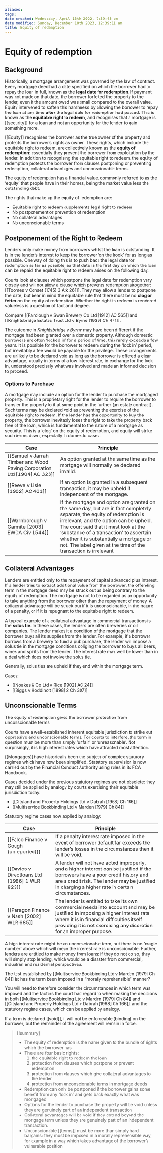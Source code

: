 ```yaml
---
aliases: 
tags: 
date created: Wednesday, April 13th 2022, 7:39:43 pm
date modified: Sunday, December 10th 2023, 12:39:11 am
title: Equity of redemption
---
```


# Equity of redemption

## Background

Historically, a mortgage arrangement was governed by the law of contract. Every mortgage deed had a date specified on which the borrower had to repay the loan in full, known as the **legal date for redemption**. If payment was not made on that date, the borrower forfeited the property to the lender, even if the amount owed was small compared to the overall value. Equity intervened to soften this harshness by allowing the borrower to repay the loan at any time **after** the legal date for redemption had passed. This is known as the **equitable right to redeem**, and recognises that a mortgage is [[security]] for a loan and not an opportunity for the lender to gain something more.

[[Equity]] recognises the borrower as the true owner of the property and protects the borrower’s rights as owner. These rights, which include the equitable right to redeem, are collectively known as the **equity of redemption**: essentially they prevent the borrower from exploitation by the lender. In addition to recognising the equitable right to redeem, the equity of redemption protects the borrower from clauses postponing or preventing redemption, collateral advantages and unconscionable terms.

The equity of redemption has a financial value, commonly referred to as the ‘equity’ that people have in their homes, being the market value less the outstanding debt.

The rights that make up the equity of redemption are:

- Equitable right to redeem supplements legal right to redeem
- No postponement or prevention of redemption
- No collateral advantages
- No unconscionable terms

## Postponement of the Right to Redeem

Lenders only make money from borrowers whilst the loan is outstanding. It is in the lender’s interest to keep the borrower ‘on the hook’ for as long as possible. One way of doing this is to push back the legal date for redemption as far as possible, as that date is the first day on which the loan can be repaid: the equitable right to redeem arises on the following day.

Courts look at clauses which postpone the legal date for redemption very closely and will not allow a clause which prevents redemption altogether: [[Toomes v Conset (1745) 3 Atk 261]]. They may allow a lender to postpone the date, but bear in mind the equitable rule that there must be no **clog or fetter** on the equity of redemption. Whether the right to redeem is rendered valueless is a question of fact and degree.

Compare [[Fairclough v Swan Brewery Co Ltd [1912] AC 565]] and [[Knightsbridge Estates Trust Ltd v Byrne [1939] Ch 441]].

The outcome in *Knightsbridge v Byrne* may have been different if the mortgage had been granted over a domestic property. Although domestic borrowers are often ‘locked in’ for a period of time, this rarely exceeds a few years. It is possible for the borrower to redeem during the ‘lock in’ period, but inevitably a fee would be payable for the privilege. These arrangements are unlikely to be declared void as long as the borrower is offered a clear advantage, usually in terms of a low interest rate, in exchange for the lock in, understood precisely what was involved and made an informed decision to proceed.

### Options to Purchase

 A mortgage may include an option for the lender to purchase the mortgaged property. This is a proprietary right for the lender to require the borrower to transfer the property to it at some point in the further (an estate contract). Such terms may be declared void as preventing the exercise of the equitable right to redeem. If the lender has the opportunity to buy the property, the borrower inevitably loses the right to take the property back free of the loan, which is fundamental to the nature of a mortgage as security. This is a ‘clog’ on the equity of redemption, and equity will strike such terms down, especially in domestic cases.

 | Case                                                                     | Principle                                                                                                                                                                                                                                                                                                                                                         |
 | ------------------------------------------------------------------------ | ----------------------------------------------------------------------------------------------------------------------------------------------------------------------------------------------------------------------------------------------------------------------------------------------------------------------------------------------------------------- |
 | [[Samuel v Jarrah Timber and Wood Paving Corporation Ltd [1904] AC 323]] | An option granted at the same time as the mortgage will normally be declared invalid.                                                                                                                                                                                                                                                                             |
 | [[Reeve v Lisle [1902] AC 461]]                                          | If an option is granted in a subsequent transaction, it may be upheld if independent of the mortgage.                                                                                                                                                                                                                                                             |
 | [[Warnborough v Garmite [2003] EWCA Civ 1544]]                           | If the mortgage and option are granted on the same day, but are in fact completely separate, the equity of redemption is irrelevant, and the option can be upheld. The court said that it must look at the ‘substance of a transaction’ to ascertain whether it is substantially a mortgage or not. The label given at the time of the transaction is irrelevant. |

## Collateral Advantages

Lenders are entitled only to the repayment of capital advanced plus interest. If a lender tries to extract additional value from the borrower, the offending term in the mortgage deed may be struck out as being contrary to the equity of redemption. The mortgage is not to be regarded as an opportunity to take anything from the borrower other than the repayment of money. A collateral advantage will be struck out if it is unconscionable, in the nature of a penalty, or if it is repugnant to the equitable right to redeem.

A typical example of a collateral advantage in commercial transactions is the **solus tie.** In these cases, the lenders are often breweries or oil companies. The lender makes it a condition of the mortgage that the borrower buys all its supplies from the lender. For example, if a borrower borrows from a brewery to fund a pub purchase, the lender will impose a solus tie in the mortgage conditions obliging the borrower to buys all beers, wines and spirits from the lender. The interest rate may well be lower than in a deal which does not involve the solus tie.

Generally, solus ties are upheld if they end within the mortgage term.

Cases:

- [[Noakes & Co Ltd v Rice [1902] AC 24]]
- [[Biggs v Hoddinott [1898] 2 Ch 307]]

## Unconscionable Terms

The equity of redemption gives the borrower protection from unconscionable terms.

Courts have a well-established inherent equitable jurisdiction to strike out oppressive and unconscionable terms. For courts to interfere, the term in question must be more than simply ‘unfair’ or ‘unreasonable’. Not surprisingly, it is high interest rates which have attracted most attention.

[[Mortgages]] have historically been the subject of complex statutory regimes which have now been simplified. Statutory supervision is now carried out by the Financial Conduct Authority using rules in its FCA Handbook.

Cases decided under the previous statutory regimes are not obsolete: they may still be applied by analogy by courts exercising their equitable jurisdiction today.

- [[Cityland and Property Holdings Ltd v Dabrah [1968] Ch 166]]
- [[Multiservice Bookbinding Ltd v Marden [1979] Ch 84]]

Statutory regime cases now applied by analogy:

| Case                                          | Principle                                                                                                                                                                                                                          |
| --------------------------------------------- | ---------------------------------------------------------------------------------------------------------------------------------------------------------------------------------------------------------------------------------- |
| [[Falco Finance v Gough (unreported)]]        | If a penalty interest rate imposed in the event of borrower default far exceeds the lender’s losses in the circumstances then it will be void.                                                                                     |
| [[Davies v Directloans Ltd [1986] 1 WLR 823]] | A lender will not have acted improperly, and a higher interest can be justified if the borrowers have a poor credit history and are a credit risk. The lender may be justified in charging a higher rate in certain circumstances. |
| [[Paragon Finance v Nash [2002] WLR 685]]     | The lender is entitled to take its own commercial needs into account and may be justified in imposing a higher interest rate where it is in financial difficulties itself providing it is not exercising any discretion for an improper purpose.                                                                                                                                                                                                                                   |

A high interest rate might be an unconscionable term, but there is no 'magic number' above which will mean the interest rate is unconscionable. Further, lenders are entitled to make money from loans: if they do not do so, they will simply stop lending, which would be a disaster from commercial, industrial and residential perspectives.

The test established by [[Multiservice Bookbinding Ltd v Marden [1979] Ch 84]] is: has the term been imposed in a “morally reprehensible” manner?

You will need to therefore consider the circumstances in which term was imposed and the factors the court had regard to when making the decisions in both [[Multiservice Bookbinding Ltd v Marden [1979] Ch 84]] and [[Cityland and Property Holdings Ltd v Dabrah [1968] Ch 166]], and the statutory regime cases, which can be applied by analogy.

If a term is declared [[void]], it will not be enforceable (binding) on the borrower, but the remainder of the agreement will remain in force.

> [!summary]
> - The equity of redemption is the name given to the bundle of rights which the borrower has
> - There are four basic rights:
> 	1.  the equitable right to redeem the loan
> 	2.  protection from clauses which postpone or prevent redemption
> 	3.  protection from clauses which give collateral advantages to the lender
> 	4.  protection from unconscionable terms in mortgage deeds
> - Redemption can only be postponed if the borrower gains some benefit from any ‘lock in’ and gets back exactly what was mortgaged
> - Options for the lender to purchase the property will be void unless they are genuinely part of an independent transaction
> - Collateral advantages will be void if they extend beyond the mortgage term unless they are genuinely part of an independent transaction.
> - Unconscionable [[terms]] must be more than simply hard bargains: they must be imposed in a morally reprehensible way, for example in a way which takes advantage of the borrower’s vulnerable position

